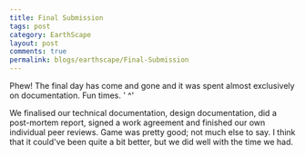 ```yaml
---
title: Final Submission
tags: post
category: EarthScape
layout: post
comments: true
permalink: blogs/earthscape/Final-Submission
---
```


Phew! The final day has come and gone and it was spent almost exclusively on documentation. Fun times. ' ^'

We finalised our technical documentation, design documentation, did a post-mortem report, signed a work agreement and finished our own individual peer reviews. Game was pretty good; not much else to say. I think that it could've been quite a bit better, but we did well with the time we had.